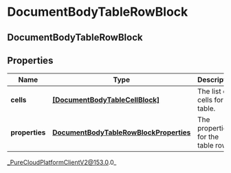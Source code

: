 # DocumentBodyTableRowBlock

## DocumentBodyTableRowBlock

## Properties

|Name | Type | Description | Notes|
|------------ | ------------- | ------------- | -------------|
| **cells** | [**[DocumentBodyTableCellBlock]**](DocumentBodyTableCellBlock) | The list of cells for the table. | |
| **properties** | [**DocumentBodyTableRowBlockProperties**](DocumentBodyTableRowBlockProperties) | The properties for the table rows. | [optional] |



_PureCloudPlatformClientV2@153.0.0_

